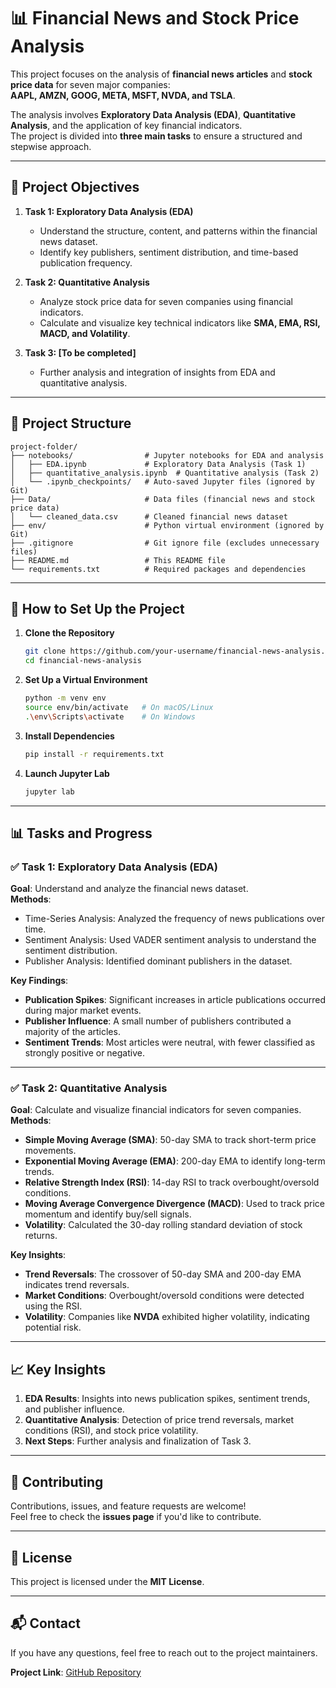 # 📊 Financial News and Stock Price Analysis

This project focuses on the analysis of **financial news articles** and **stock price data** for seven major companies:  
**AAPL, AMZN, GOOG, META, MSFT, NVDA, and TSLA**.  

The analysis involves **Exploratory Data Analysis (EDA)**, **Quantitative Analysis**, and the application of key financial indicators.  
The project is divided into **three main tasks** to ensure a structured and stepwise approach.

---

## 🚀 **Project Objectives**
1. **Task 1: Exploratory Data Analysis (EDA)**  
   - Understand the structure, content, and patterns within the financial news dataset.  
   - Identify key publishers, sentiment distribution, and time-based publication frequency.  
   
2. **Task 2: Quantitative Analysis**  
   - Analyze stock price data for seven companies using financial indicators.  
   - Calculate and visualize key technical indicators like **SMA, EMA, RSI, MACD, and Volatility**.  

3. **Task 3: [To be completed]**  
   - Further analysis and integration of insights from EDA and quantitative analysis.

---

## 📂 **Project Structure**

```
project-folder/
├── notebooks/                # Jupyter notebooks for EDA and analysis
│   ├── EDA.ipynb             # Exploratory Data Analysis (Task 1)
│   ├── quantitative_analysis.ipynb  # Quantitative analysis (Task 2)
│   └── .ipynb_checkpoints/   # Auto-saved Jupyter files (ignored by Git)
├── Data/                     # Data files (financial news and stock price data)
│   └── cleaned_data.csv      # Cleaned financial news dataset
├── env/                      # Python virtual environment (ignored by Git)
├── .gitignore                # Git ignore file (excludes unnecessary files)
├── README.md                 # This README file
└── requirements.txt          # Required packages and dependencies
```

---

## 🔧 **How to Set Up the Project**

1. **Clone the Repository**
   ```bash
   git clone https://github.com/your-username/financial-news-analysis.git
   cd financial-news-analysis
   ```

2. **Set Up a Virtual Environment**
   ```bash
   python -m venv env
   source env/bin/activate   # On macOS/Linux
   .\env\Scripts\activate    # On Windows
   ```

3. **Install Dependencies**
   ```bash
   pip install -r requirements.txt
   ```

4. **Launch Jupyter Lab**
   ```bash
   jupyter lab

   ```

---

## 📊 **Tasks and Progress**

### **✅ Task 1: Exploratory Data Analysis (EDA)**
**Goal**: Understand and analyze the financial news dataset.  
**Methods**:  
- Time-Series Analysis: Analyzed the frequency of news publications over time.  
- Sentiment Analysis: Used VADER sentiment analysis to understand the sentiment distribution.  
- Publisher Analysis: Identified dominant publishers in the dataset.  

**Key Findings**:  
- **Publication Spikes**: Significant increases in article publications occurred during major market events.  
- **Publisher Influence**: A small number of publishers contributed a majority of the articles.  
- **Sentiment Trends**: Most articles were neutral, with fewer classified as strongly positive or negative.  

---

### **✅ Task 2: Quantitative Analysis**
**Goal**: Calculate and visualize financial indicators for seven companies.  
**Methods**:  
- **Simple Moving Average (SMA)**: 50-day SMA to track short-term price movements.  
- **Exponential Moving Average (EMA)**: 200-day EMA to identify long-term trends.  
- **Relative Strength Index (RSI)**: 14-day RSI to track overbought/oversold conditions.  
- **Moving Average Convergence Divergence (MACD)**: Used to track price momentum and identify buy/sell signals.  
- **Volatility**: Calculated the 30-day rolling standard deviation of stock returns.  

**Key Insights**:  
- **Trend Reversals**: The crossover of 50-day SMA and 200-day EMA indicates trend reversals.  
- **Market Conditions**: Overbought/oversold conditions were detected using the RSI.  
- **Volatility**: Companies like **NVDA** exhibited higher volatility, indicating potential risk.  

---

## 📈 **Key Insights**

1. **EDA Results**: Insights into news publication spikes, sentiment trends, and publisher influence.  
2. **Quantitative Analysis**: Detection of price trend reversals, market conditions (RSI), and stock price volatility.  
3. **Next Steps**: Further analysis and finalization of Task 3.  

---

## 🤝 **Contributing**
Contributions, issues, and feature requests are welcome!  
Feel free to check the **issues page** if you'd like to contribute.  

---

## 📄 **License**
This project is licensed under the **MIT License**.  

---

## 📬 **Contact**
If you have any questions, feel free to reach out to the project maintainers.  

**Project Link**: [GitHub Repository](https://github.com/kaleabb266/financial-news-analysis.git)

